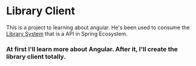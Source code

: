 # Library Client

This is a project to learning about angular.
He's been used to consume the [Library System](https://github.com/GustavoRodriguesM/Library-System) that is a API in Spring Ecosystem.

### At first I'll learn more about Angular. After it, I'll create the library client totally.